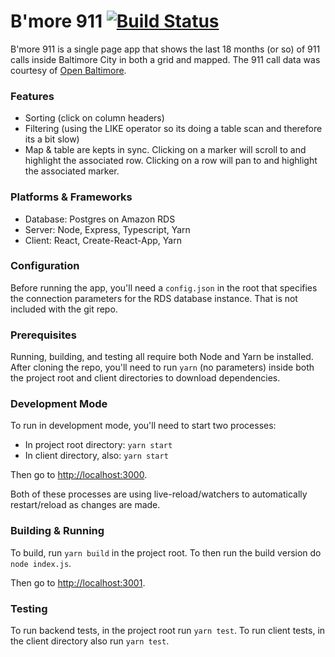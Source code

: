 # B'more 911 [![Build Status](https://travis-ci.org/cgross/bmore911.svg?branch=master)](https://travis-ci.org/cgross/bmore911)

B'more 911 is a single page app that shows the last 18 months (or so) of 911 calls inside Baltimore City in both a grid and mapped.  The 911 call data was courtesy of [Open Baltimore](https://data.baltimorecity.gov/Public-Safety/911-Calls-for-Service/xviu-ezkt).

### Features

* Sorting (click on column headers)
* Filtering (using the LIKE operator so its doing a table scan and therefore its a bit slow)
* Map & table are kepts in sync.  Clicking on a marker will scroll to and highlight the associated row.  Clicking on a row will pan to and highlight the associated marker.

### Platforms & Frameworks

* Database: Postgres on Amazon RDS
* Server:  Node, Express, Typescript, Yarn
* Client: React, Create-React-App, Yarn

### Configuration

Before running the app, you'll need a `config.json` in the root that specifies the connection parameters for the RDS database instance.  That is not included with the git repo.

### Prerequisites

Running, building, and testing all require both Node and Yarn be installed.  After cloning the repo,
you'll need to run `yarn` (no parameters) inside both the project root and client directories to download dependencies.

### Development Mode

To run in development mode, you'll need to start two processes:

* In project root directory: `yarn start`
* In client directory, also: `yarn start`

Then go to [http://localhost:3000](http://localhost:3000).

Both of these processes are using live-reload/watchers to automatically restart/reload as changes are made.

### Building & Running

To build, run `yarn build` in the project root.   To then run the build version do `node index.js`.

Then go to [http://localhost:3001](http://localhost:3001). 

### Testing

To run backend tests, in the project root run `yarn test`.  To run client tests, in the client directory also run `yarn test`.










